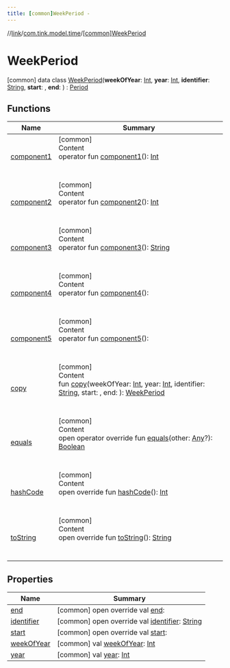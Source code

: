 ```yaml
---
title: [common]WeekPeriod -
---
```

//[link](../../index.md)/[com.tink.model.time](../index.md)/[[common]WeekPeriod](index.md)



# WeekPeriod  
 [common] data class [WeekPeriod](index.md)(**weekOfYear**: [Int](https://kotlinlang.org/api/latest/jvm/stdlib/kotlin/-int/index.html), **year**: [Int](https://kotlinlang.org/api/latest/jvm/stdlib/kotlin/-int/index.html), **identifier**: [String](https://kotlinlang.org/api/latest/jvm/stdlib/kotlin/-string/index.html), **start**: <ERROR CLASS>, **end**: <ERROR CLASS>) : [Period](../[common]-period/index.md)   


## Functions  
  
|  Name|  Summary| 
|---|---|
| <a name="com.tink.model.time/WeekPeriod/component1/#/PointingToDeclaration/"></a>[component1](component1.md)| <a name="com.tink.model.time/WeekPeriod/component1/#/PointingToDeclaration/"></a>[common]  <br>Content  <br>operator fun [component1](component1.md)(): [Int](https://kotlinlang.org/api/latest/jvm/stdlib/kotlin/-int/index.html)  <br><br><br>
| <a name="com.tink.model.time/WeekPeriod/component2/#/PointingToDeclaration/"></a>[component2](component2.md)| <a name="com.tink.model.time/WeekPeriod/component2/#/PointingToDeclaration/"></a>[common]  <br>Content  <br>operator fun [component2](component2.md)(): [Int](https://kotlinlang.org/api/latest/jvm/stdlib/kotlin/-int/index.html)  <br><br><br>
| <a name="com.tink.model.time/WeekPeriod/component3/#/PointingToDeclaration/"></a>[component3](component3.md)| <a name="com.tink.model.time/WeekPeriod/component3/#/PointingToDeclaration/"></a>[common]  <br>Content  <br>operator fun [component3](component3.md)(): [String](https://kotlinlang.org/api/latest/jvm/stdlib/kotlin/-string/index.html)  <br><br><br>
| <a name="com.tink.model.time/WeekPeriod/component4/#/PointingToDeclaration/"></a>[component4](component4.md)| <a name="com.tink.model.time/WeekPeriod/component4/#/PointingToDeclaration/"></a>[common]  <br>Content  <br>operator fun [component4](component4.md)(): <ERROR CLASS>  <br><br><br>
| <a name="com.tink.model.time/WeekPeriod/component5/#/PointingToDeclaration/"></a>[component5](component5.md)| <a name="com.tink.model.time/WeekPeriod/component5/#/PointingToDeclaration/"></a>[common]  <br>Content  <br>operator fun [component5](component5.md)(): <ERROR CLASS>  <br><br><br>
| <a name="com.tink.model.time/WeekPeriod/copy/#kotlin.Int#kotlin.Int#kotlin.String##/PointingToDeclaration/"></a>[copy](copy.md)| <a name="com.tink.model.time/WeekPeriod/copy/#kotlin.Int#kotlin.Int#kotlin.String##/PointingToDeclaration/"></a>[common]  <br>Content  <br>fun [copy](copy.md)(weekOfYear: [Int](https://kotlinlang.org/api/latest/jvm/stdlib/kotlin/-int/index.html), year: [Int](https://kotlinlang.org/api/latest/jvm/stdlib/kotlin/-int/index.html), identifier: [String](https://kotlinlang.org/api/latest/jvm/stdlib/kotlin/-string/index.html), start: <ERROR CLASS>, end: <ERROR CLASS>): [WeekPeriod](index.md)  <br><br><br>
| <a name="kotlin/Any/equals/#kotlin.Any?/PointingToDeclaration/"></a>[equals](../../com.tink.service.user/[common]-user-profile-service-impl/index.md#%5Bkotlin%2FAny%2Fequals%2F%23kotlin.Any%3F%2FPointingToDeclaration%2F%5D%2FFunctions%2F1647702525)| <a name="kotlin/Any/equals/#kotlin.Any?/PointingToDeclaration/"></a>[common]  <br>Content  <br>open operator override fun [equals](../../com.tink.service.user/[common]-user-profile-service-impl/index.md#%5Bkotlin%2FAny%2Fequals%2F%23kotlin.Any%3F%2FPointingToDeclaration%2F%5D%2FFunctions%2F1647702525)(other: [Any](https://kotlinlang.org/api/latest/jvm/stdlib/kotlin/-any/index.html)?): [Boolean](https://kotlinlang.org/api/latest/jvm/stdlib/kotlin/-boolean/index.html)  <br><br><br>
| <a name="kotlin/Any/hashCode/#/PointingToDeclaration/"></a>[hashCode](../../com.tink.service.user/[common]-user-profile-service-impl/index.md#%5Bkotlin%2FAny%2FhashCode%2F%23%2FPointingToDeclaration%2F%5D%2FFunctions%2F1647702525)| <a name="kotlin/Any/hashCode/#/PointingToDeclaration/"></a>[common]  <br>Content  <br>open override fun [hashCode](../../com.tink.service.user/[common]-user-profile-service-impl/index.md#%5Bkotlin%2FAny%2FhashCode%2F%23%2FPointingToDeclaration%2F%5D%2FFunctions%2F1647702525)(): [Int](https://kotlinlang.org/api/latest/jvm/stdlib/kotlin/-int/index.html)  <br><br><br>
| <a name="kotlin/Any/toString/#/PointingToDeclaration/"></a>[toString](../../com.tink.service.user/[common]-user-profile-service-impl/index.md#%5Bkotlin%2FAny%2FtoString%2F%23%2FPointingToDeclaration%2F%5D%2FFunctions%2F1647702525)| <a name="kotlin/Any/toString/#/PointingToDeclaration/"></a>[common]  <br>Content  <br>open override fun [toString](../../com.tink.service.user/[common]-user-profile-service-impl/index.md#%5Bkotlin%2FAny%2FtoString%2F%23%2FPointingToDeclaration%2F%5D%2FFunctions%2F1647702525)(): [String](https://kotlinlang.org/api/latest/jvm/stdlib/kotlin/-string/index.html)  <br><br><br>


## Properties  
  
|  Name|  Summary| 
|---|---|
| <a name="com.tink.model.time/WeekPeriod/end/#/PointingToDeclaration/"></a>[end](end.md)| <a name="com.tink.model.time/WeekPeriod/end/#/PointingToDeclaration/"></a> [common] open override val [end](end.md): <ERROR CLASS>   <br>
| <a name="com.tink.model.time/WeekPeriod/identifier/#/PointingToDeclaration/"></a>[identifier](identifier.md)| <a name="com.tink.model.time/WeekPeriod/identifier/#/PointingToDeclaration/"></a> [common] open override val [identifier](identifier.md): [String](https://kotlinlang.org/api/latest/jvm/stdlib/kotlin/-string/index.html)   <br>
| <a name="com.tink.model.time/WeekPeriod/start/#/PointingToDeclaration/"></a>[start](start.md)| <a name="com.tink.model.time/WeekPeriod/start/#/PointingToDeclaration/"></a> [common] open override val [start](start.md): <ERROR CLASS>   <br>
| <a name="com.tink.model.time/WeekPeriod/weekOfYear/#/PointingToDeclaration/"></a>[weekOfYear](week-of-year.md)| <a name="com.tink.model.time/WeekPeriod/weekOfYear/#/PointingToDeclaration/"></a> [common] val [weekOfYear](week-of-year.md): [Int](https://kotlinlang.org/api/latest/jvm/stdlib/kotlin/-int/index.html)   <br>
| <a name="com.tink.model.time/WeekPeriod/year/#/PointingToDeclaration/"></a>[year](year.md)| <a name="com.tink.model.time/WeekPeriod/year/#/PointingToDeclaration/"></a> [common] val [year](year.md): [Int](https://kotlinlang.org/api/latest/jvm/stdlib/kotlin/-int/index.html)   <br>

